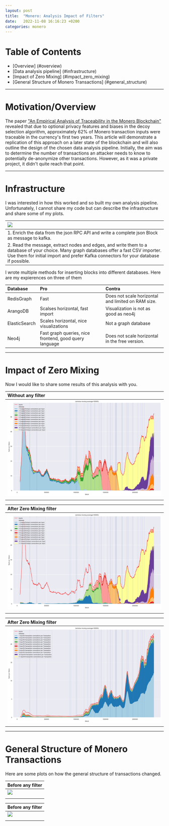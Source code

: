 ```yaml
---
layout: post
title:  "Monero: Analysis Impact of Filters"
date:   2022-11-08 16:16:23 +0200
categories: monero 
---
```


# Table of Contents
- [Overview] (#overview)
- [Data analysis pipeline] (#infrastructure)
- [Impact of Zero Mixing] (#impact_zero_mixing)
- [General Structure of Monero Transactions] (#general_structure)

---
<a name="overview"></a>
# Motivation/Overview 
The paper ["An Empirical Analysis of Traceability in the Monero Blockchain"](https://arxiv.org/pdf/1704.04299/) revealed that due to optional privacy features and biases in the decoy selection algorithm, approximately 62% of Monero transaction inputs were traceable in the currency's first two years. This article will demonstrate a replication of this approach on a later state of the blockchain and will also outline the design of the chosen data analysis pipeline. Initially, the aim was to determine the number of transactions an attacker needs to know to potentially de-anonymize other transactions. However, as it was a private project, it didn't quite reach that point.

---
<a name="infrastructure"></a>
# Infrastructure
I was interested in how this worked and so built my own analysis pipeline. Unfortunately, I cannot share my code but can describe the infrastructure and share some of my plots. 
 
|![](/assets/images/architekture.jpg)|
|:--|
| 1. Enrich the data from the json RPC API and write a complete json Block as message to kafka. 
| 2. Read the message, extract nodes and edges, and write them to a database of your choice. Many graph databases offer a fast CSV importer. Use them for initial import and prefer Kafka connectors for your database if possible.  |


I wrote multiple methods for inserting blocks into different databases. Here are my expierences on three of them 

| Database | Pro | Contra |
| :-- | :-- | :-- |
| RedisGraph | Fast | Does not scale horizontal and limited on RAM size. |
| ArangoDB | Scalses horizontal, fast import  | Visualization is not as good as neo4j |
| ElasticSearch | Scales horizontal, nice visualizations | Not a graph database |
| Neo4j | Fast graph queries, nice frontend, good query language | Does not scale horizontal in the free version.|




---
<a name="impact_zero_mixing"></a>
# Impact of Zero Mixing

Now I would like to share some results of this analysis with you.



| Without any filter |
| :-- | 
| ![](/assets/images/Count_OutputToInput_by_Input_and_block_without_filter.png) |
| |

| After Zero Mixing filter |
| :-- | 
| ![](/assets/images/Count_OutputToInput_by_Input_and_block_filter0.png) |
| |

| After Zero Mixing filter |
| :-- | 
| ![](/assets/images/Count_InputToTransaction_by_Transaction_and_block_without_filter.png) |
| |

---
<a name="general_structure"></a>
# General Structure of Monero Transactions
Here are some plots on how the general structure of transactions changed. 

| Before any filter |
| :-- |
|![](Count_InputToTransaction_by_Transaction_and_block_without_filter.png) |
| |

| Before any filter |
| :-- |
|![](Count_InputToTransaction_by_Transaction_and_block_without_filter.png) |
| |